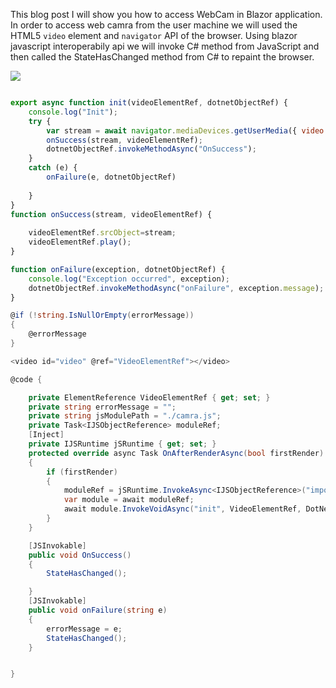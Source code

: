 This blog post I will show you how to access WebCam in Blazor application.
In order to access web camra from the user machine we will used the HTML5 `video` element and `navigator` API of the browser. Using blazor javascript interoperabily api we will invoke C# method from JavaScript and then called the StateHasChanged method from C# to repaint the browser.




![](https://blogger.googleusercontent.com/img/a/AVvXsEj822VcB1xaPgIhlrG6wRFvWRoeY25ShKH71XadfCHFxSeOnU5tvs_GhjpEBvRK5sKyYJclQM8n9nZZnL8UyVmAU49ZxR1_6T3RbqP6eFufpn5mljTkXlTxsdnM6J-IlEXwFhh_XDI5kHOe_C6qJZOWzzMhNjlQqwSIT_nmcy2jZWstVMKni_GkMBkZ9w=w640-h258)


```js

export async function init(videoElementRef, dotnetObjectRef) {
    console.log("Init");
    try {
        var stream = await navigator.mediaDevices.getUserMedia({ video: true });
        onSuccess(stream, videoElementRef);
        dotnetObjectRef.invokeMethodAsync("OnSuccess");
    }
    catch (e) {
        onFailure(e, dotnetObjectRef)
      
    }
}
function onSuccess(stream, videoElementRef) {
    
    videoElementRef.srcObject=stream;
    videoElementRef.play();
}

function onFailure(exception, dotnetObjectRef) {
    console.log("Exception occurred", exception);
    dotnetObjectRef.invokeMethodAsync("onFailure", exception.message);
}
```

```csharp
@if (!string.IsNullOrEmpty(errorMessage))
{
    @errorMessage
}

<video id="video" @ref="VideoElementRef"></video>
```


```csharp
@code {

    private ElementReference VideoElementRef { get; set; }
    private string errorMessage = "";
    private string jsModulePath = "./camra.js";
    private Task<IJSObjectReference> moduleRef;
    [Inject]
    private IJSRuntime jSRuntime { get; set; }
    protected override async Task OnAfterRenderAsync(bool firstRender)
    {
        if (firstRender)
        {
            moduleRef = jSRuntime.InvokeAsync<IJSObjectReference>("import", jsModulePath).AsTask();
            var module = await moduleRef;
            await module.InvokeVoidAsync("init", VideoElementRef, DotNetObjectReference.Create(this));
        }
    }

    [JSInvokable]
    public void OnSuccess()
    {
        StateHasChanged();

    }
    [JSInvokable]
    public void onFailure(string e)
    {
        errorMessage = e;
        StateHasChanged();
    }


}   
```
<!--stackedit_data:
eyJoaXN0b3J5IjpbLTE1MjI3OTYxODksMjEwNjAxMTY3M119
-->